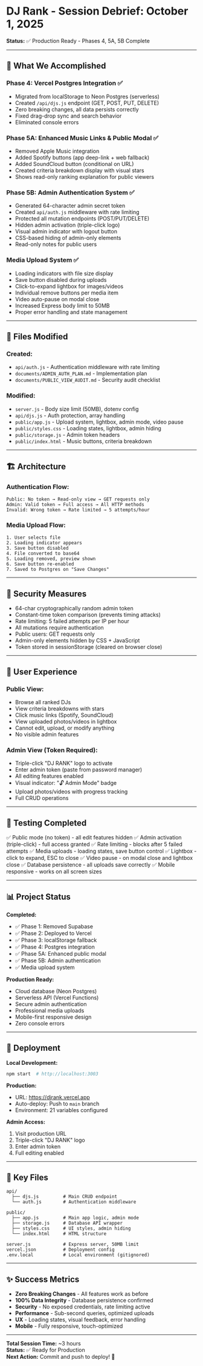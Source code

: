 # DJ Rank - Session Debrief: October 1, 2025

**Status:** ✅ Production Ready - Phases 4, 5A, 5B Complete

---

## 🎯 What We Accomplished

### Phase 4: Vercel Postgres Integration ✅

- Migrated from localStorage to Neon Postgres (serverless)
- Created `/api/djs.js` endpoint (GET, POST, PUT, DELETE)
- Zero breaking changes, all data persists correctly
- Fixed drag-drop sync and search behavior
- Eliminated console errors

### Phase 5A: Enhanced Music Links & Public Modal ✅

- Removed Apple Music integration
- Added Spotify buttons (app deep-link + web fallback)
- Added SoundCloud button (conditional on URL)
- Created criteria breakdown display with visual stars
- Shows read-only ranking explanation for public viewers

### Phase 5B: Admin Authentication System ✅

- Generated 64-character admin secret token
- Created `api/auth.js` middleware with rate limiting
- Protected all mutation endpoints (POST/PUT/DELETE)
- Hidden admin activation (triple-click logo)
- Visual admin indicator with logout button
- CSS-based hiding of admin-only elements
- Read-only notes for public users

### Media Upload System ✅

- Loading indicators with file size display
- Save button disabled during uploads
- Click-to-expand lightbox for images/videos
- Individual remove buttons per media item
- Video auto-pause on modal close
- Increased Express body limit to 50MB
- Proper error handling and state management

---

## 📁 Files Modified

### Created:

- `api/auth.js` - Authentication middleware with rate limiting
- `documents/ADMIN_AUTH_PLAN.md` - Implementation plan
- `documents/PUBLIC_VIEW_AUDIT.md` - Security audit checklist

### Modified:

- `server.js` - Body size limit (50MB), dotenv config
- `api/djs.js` - Auth protection, array handling
- `public/app.js` - Upload system, lightbox, admin mode, video pause
- `public/styles.css` - Loading states, lightbox, admin hiding
- `public/storage.js` - Admin token headers
- `public/index.html` - Music buttons, criteria breakdown

---

## 🏗️ Architecture

### Authentication Flow:

```
Public: No token → Read-only view → GET requests only
Admin: Valid token → Full access → All HTTP methods
Invalid: Wrong token → Rate limited → 5 attempts/hour
```

### Media Upload Flow:

```
1. User selects file
2. Loading indicator appears
3. Save button disabled
4. File converted to base64
5. Loading removed, preview shown
6. Save button re-enabled
7. Saved to Postgres on "Save Changes"
```

---

## 🔐 Security Measures

- 64-char cryptographically random admin token
- Constant-time token comparison (prevents timing attacks)
- Rate limiting: 5 failed attempts per IP per hour
- All mutations require authentication
- Public users: GET requests only
- Admin-only elements hidden by CSS + JavaScript
- Token stored in sessionStorage (cleared on browser close)

---

## 🎨 User Experience

### Public View:

- Browse all ranked DJs
- View criteria breakdowns with stars
- Click music links (Spotify, SoundCloud)
- View uploaded photos/videos in lightbox
- Cannot edit, upload, or modify anything
- No visible admin features

### Admin View (Token Required):

- Triple-click "DJ RANK" logo to activate
- Enter admin token (paste from password manager)
- All editing features enabled
- Visual indicator: "🔓 Admin Mode" badge
- Upload photos/videos with progress tracking
- Full CRUD operations

---

## 🧪 Testing Completed

✅ Public mode (no token) - all edit features hidden
✅ Admin activation (triple-click) - full access granted
✅ Rate limiting - blocks after 5 failed attempts
✅ Media uploads - loading states, save button control
✅ Lightbox - click to expand, ESC to close
✅ Video pause - on modal close and lightbox close
✅ Database persistence - all uploads save correctly
✅ Mobile responsive - works on all screen sizes

---

## 📊 Project Status

**Completed:**

- ✅ Phase 1: Removed Supabase
- ✅ Phase 2: Deployed to Vercel
- ✅ Phase 3: localStorage fallback
- ✅ Phase 4: Postgres integration
- ✅ Phase 5A: Enhanced public modal
- ✅ Phase 5B: Admin authentication
- ✅ Media upload system

**Production Ready:**

- Cloud database (Neon Postgres)
- Serverless API (Vercel Functions)
- Secure admin authentication
- Professional media uploads
- Mobile-first responsive design
- Zero console errors

---

## 🚀 Deployment

**Local Development:**

```bash
npm start  # http://localhost:3003
```

**Production:**

- URL: https://djrank.vercel.app
- Auto-deploy: Push to `main` branch
- Environment: 21 variables configured

**Admin Access:**

1. Visit production URL
2. Triple-click "DJ RANK" logo
3. Enter admin token
4. Full editing enabled

---

## 💾 Key Files

```
api/
  ├── djs.js         # Main CRUD endpoint
  └── auth.js        # Authentication middleware

public/
  ├── app.js         # Main app logic, admin mode
  ├── storage.js     # Database API wrapper
  ├── styles.css     # UI styles, admin hiding
  └── index.html     # HTML structure

server.js            # Express server, 50MB limit
vercel.json          # Deployment config
.env.local           # Local environment (gitignored)
```

---

## ✨ Success Metrics

- **Zero Breaking Changes** - All features work as before
- **100% Data Integrity** - Database persistence confirmed
- **Security** - No exposed credentials, rate limiting active
- **Performance** - Sub-second queries, optimized uploads
- **UX** - Loading states, visual feedback, error handling
- **Mobile** - Fully responsive, touch-optimized

---

**Total Session Time:** ~3 hours  
**Status:** ✅ Ready for Production  
**Next Action:** Commit and push to deploy! 🚀
